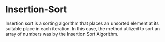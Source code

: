 # Insertion-Sort
Insertion sort is a sorting algorithm that places an unsorted element at its suitable place in each iteration. In this case, the method utilized to sort an array of numbers was by the Insertion Sort Algorithm. 
